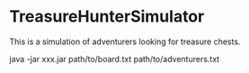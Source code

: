 # TreasureHunterSimulator

This is a simulation of adventurers looking for treasure chests.

  java -jar xxx.jar path/to/board.txt path/to/adventurers.txt
